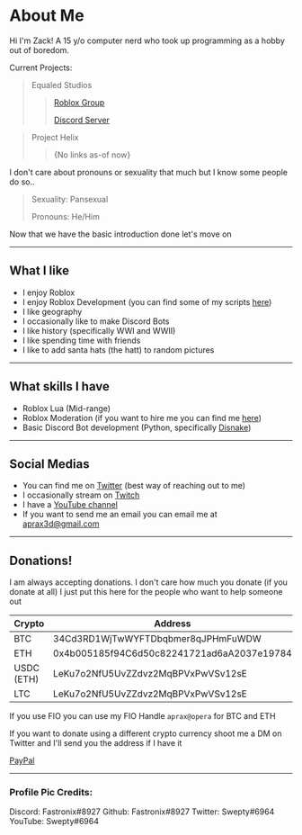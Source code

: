# About Me

Hi I'm Zack! A 15 y/o computer nerd who took up programming as a hobby out of boredom.

Current Projects:

> Equaled Studios 
>> [Roblox Group](rblx.social/16156727)
>>
>> [Discord Server](https://discord.gg/AeDQm7Vu7M)

> Project Helix
>> {No links as-of now}

I don't care about pronouns or sexuality that much but I know some people do so..


> Sexuality: Pansexual
> 
> Pronouns: He/Him


Now that we have the basic introduction done let's move on

-------------

## What I like

- I enjoy Roblox
- I enjoy Roblox Development (you can find some of my scripts [here](https://github.com/Apraxed/ApraxRobloxModules))
- I like geography
- I occasionally like to make Discord Bots 
- I like history (specifically WWI and WWII)
- I like spending time with friends
- I like to add santa hats (the hatt) to random pictures

-------------

## What skills I have

- Roblox Lua (Mid-range)
- Roblox Moderation (if you want to hire me you can find me [here](https://talent.roblox.com/creators/191641041))
- Basic Discord Bot development (Python, specifically [Disnake](https://disnake.dev))

-------------

## Social Medias

- You can find me on [Twitter](https://www.twitter.com/Aprax3d) (best way of reaching out to me)
- I occasionally stream on [Twitch](https://twitch.tv/Aprax3d)
- I have a [YouTube channel](https://youtube.com/@Apraxed)
- If you want to send me an email you can email me at [aprax3d@gmail.com](mailto:aprax3d+github@gmail.com) 

-------------
## Donations!

I am always accepting donations. I don't care how much you donate (if you donate at all) I just put this here for the people who want to help someone out 

| Crypto     |                  Address                   |
|------------|--------------------------------------------|
| BTC        | 34Cd3RD1WjTwWYFTDbqbmer8qJPHmFuWDW         |
| ETH        | 0x4b005185f94C6d50c82241721ad6aA2037e19784 |
| USDC (ETH) | LeKu7o2NfU5UvZZdvz2MqBPVxPwVSv12sE |
| LTC        | LeKu7o2NfU5UvZZdvz2MqBPVxPwVSv12sE         |

If you use FIO you can use my FIO Handle `aprax@opera` for BTC and ETH

If you want to donate using a different crypto currency shoot me a DM on Twitter and I'll send you the address if I have it

[PayPal](https://paypal.me/aprax3d)

-----------

### Profile Pic Credits:

Discord: Fastronix#8927
Github: Fastronix#8927
Twitter: Swepty#6964
YouTube: Swepty#6964
